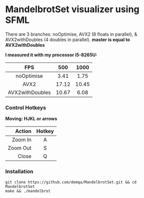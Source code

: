 # MandelbrotSet visualizer using SFML

There are 3 branches: noOptimise, AVX2 (8 floats in parallel),
& AVX2withDoubles (4 doubles in parallel).
**master is equal to AVX2withDoubles**


**I measured it with my processor i5-8265U:**

| FPS              |  500  |  1000 |
| :--------------: | :---: | :---: |
| noOptimise       | 3.41  | 1.75  |
| AVX2             | 17.12 | 10.45 |
| AVX2withDoubles  | 10.67 | 6.08  |

### Control Hotkeys

**Moving: HJKL or arrows**

| Action   |  Hotkey |
|   ---:   |  :---:  |
| Zoom In  |    A    |
| Zoom Out |    S    |
| Close    |    Q    | 


### Installation

```
git clone https://github.com/demqa/MandelbrotSet.git && cd MandelbrotSet
make && ./mandelbrot
```

